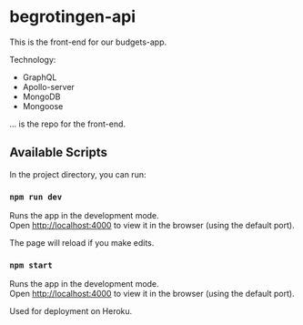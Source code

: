 # begrotingen-api

This is the front-end for our budgets-app.

Technology:
- GraphQL
- Apollo-server
- MongoDB
- Mongoose

... is the repo for the front-end.

## Available Scripts

In the project directory, you can run:

### `npm run dev`

Runs the app in the development mode.\
Open [http://localhost:4000](http://localhost:4000) to view it in the browser (using the default port).

The page will reload if you make edits.

### `npm start`

Runs the app in the development mode.\
Open [http://localhost:4000](http://localhost:4000) to view it in the browser (using the default port).

Used for deployment on Heroku.